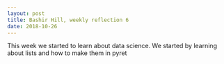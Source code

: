 ```yaml
---
layout: post
title: Bashir Hill, weekly reflection 6
date: 2018-10-26 
---
```


This week we started to learn about data science. We started by learning about lists and how to make them in pyret



